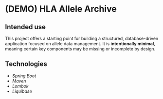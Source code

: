 # (DEMO) HLA Allele Archive
## Intended use
This project offers a starting point for building a structured, database-driven application focused on allele data management. It is **intentionally minimal**, meaning certain key components may be missing or incomplete by design.  

## Technologies
- *Spring Boot*
- *Maven*
- *Lombok*
- *Liquibase*
